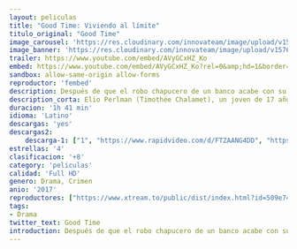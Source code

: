 ```yaml
---
layout: peliculas
title: "Good Time: Viviendo al límite"
titulo_original: "Good Time"
image_carousel: 'https://res.cloudinary.com/innovateam/image/upload/v1576373329/good-time-min_i4xn3a.jpg'
image_banner: 'https://res.cloudinary.com/innovateam/image/upload/v1576373333/a24-A24_GT-Full-Image_GalleryBackground-en-US-1509755053663._SX1080_-min_ak2a9o.jpg'
trailer: https://www.youtube.com/embed/AVyGCxHZ_Ko
embed: https://www.youtube.com/embed/AVyGCxHZ_Ko?rel=0&amp;hd=1&border=0&wmode=opaque&enablejsapi=1&modestbranding=1&controls=1&showinfo=1
sandbox: allow-same-origin allow-forms
reproductor: 'fembed'
description: Después de que el robo chapucero de un banco acabe con su hermano pequeño en prisión, Constantine Nikas (Robert Pattinson) se embarca en una odisea a través del mundo subterráneo de la ciudad en un intento, tan desesperado como peligroso, por conseguir el dinero de la fianza para poder sacar a su hermano de la cárcel.
description_corta: Elio Perlman (Timothée Chalamet), un joven de 17 años, pasa el cálido y soleado verano de 1983 en la casa de campo de sus padres en el norte de Italia. Se pasa el tiempo holgazaneando, escuchando música, leyendo libros y nadando hasta que un día el nuevo...
duracion: '1h 41 min'
idioma: 'Latino'
descargas: 'yes'
descargas2:
    descarga-1: ["1", "https://www.rapidvideo.com/d/FTZAANG4DD", "https://www.google.com/s2/favicons?domain=www.rapidvideo.com","RapidVideo","https://res.cloudinary.com/imbriitneysam/image/upload/v1541473684/mexico.png", "Latino", "Full HD"]
estrellas: '4'
clasificacion: '+8'
category: 'peliculas'
calidad: 'Full HD'
genero: Drama, Crimen
anio: '2017'
reproductores: ["https://www.xtream.to/public/dist/index.html?id=509e74af6a17f0700598abca2e75b6ce&title=Good%20Time","https://player.openplay.vip/player.php?id=NDY1NQ","https://www.zembed.to/public/dist/asteroid.html?id=b6393938bc06e41fc6142c8c75365336&title=Good%20Time"]
tags:
- Drama
twitter_text: Good Time
introduction: Después de que el robo chapucero de un banco acabe con su hermano pequeño en prisión, Constantine Nikas (Robert Pattinson) se embarca en una odisea a través del mundo subterráneo de la ciudad en un intento, tan desesperado como peligroso, por conseguir el dinero de la fianza para poder sacar a su hermano de la cárcel.
---
```



 







